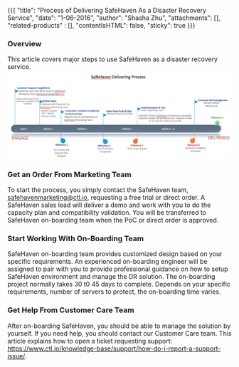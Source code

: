 {{{
  "title": "Process of Delivering SafeHaven As a Disaster Recovery Service",
  "date": "1-06-2016",
  "author": "Shasha Zhu",
  "attachments": [],
  "related-products" : [],
  "contentIsHTML": false,
  "sticky": true
}}}

### Overview
This article covers major steps to use SafeHaven as a disaster recovery
service.
![break-down](../images/SAHA-delivering-procedure.png)
### Get an Order From Marketing Team 
To start the process, you simply contact the SafeHaven team,
safehavenmarketing@ctl.io, requesting a free trial or direct order. A SafeHaven
sales lead will deliver a demo and work with you to do the capacity plan and
compatibility validation. You will be transferred to SafeHaven on-boarding team
when the PoC or direct order is approved.

### Start Working With On-Boarding Team
SafeHaven on-boarding team provides customized design based on your specific
requirements. An experienced
on-boarding engineer will be assigned to pair with you to provide professional
guidance on how to setup SafeHaven environment and manage the DR solution.
The on-boarding project normally takes 30 t0 45 days to complete. Depends on your specific
requirements, number of servers to protect, the on-boarding time varies. 

### Get Help From Customer Care Team
After on-boarding SafeHaven, you should be able to manage the solution by
yourself. If you need help, you should contact our Customer Care team. This
article explains how to open a ticket requesting support:
https://www.ctl.io/knowledge-base/support/how-do-i-report-a-support-issue/.  

